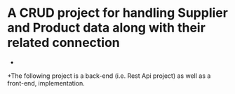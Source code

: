 # A CRUD project for handling Supplier and Product data along with their related connection
+
+The following project is a back-end (i.e. Rest Api project) as well as a front-end, implementation.
